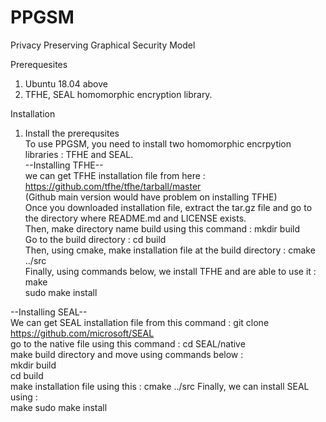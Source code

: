 # PPGSM
Privacy Preserving Graphical Security Model   

Prerequesites   
 1. Ubuntu 18.04 above   
 2. TFHE, SEAL homomorphic encryption library.   

Installation   
 1. Install the prerequsites   
  To use PPGSM, you need to install two homomorphic encrpytion libraries : TFHE and SEAL.   
   --Installing TFHE--   
   we can get TFHE installation file from here : https://github.com/tfhe/tfhe/tarball/master     
   (Github main version would have problem on installing TFHE)   
   Once you downloaded installation file, extract the tar.gz file and go to the directory where README.md and LICENSE exists.   
   Then, make directory name build using this command : mkdir build   
   Go to the build directory : cd build   
   Then, using cmake, make installation file at the build directory : cmake ../src   
   Finally, using commands below, we install TFHE and are able to use it :   
   make   
   sudo make install   
  
   --Installing SEAL--   
   We can get SEAL installation file from this command : git clone https://github.com/microsoft/SEAL   
   go to the native file using this command : cd SEAL/native   
   make build directory and move using commands below :    
   mkdir build   
   cd build   
   make installation file using this : cmake ../src
   Finally, we can install SEAL using :   
   make
   sudo make install
